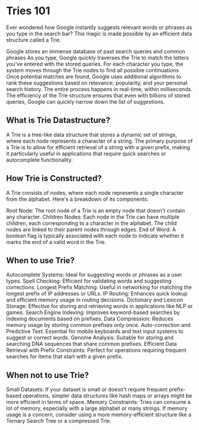 # Tries 101

Ever wondered how Google instantly suggests relevant words or phrases as you type in the search bar? This magic is made possible by an efficient data structure called a Trie.

Google stores an immense database of past search queries and common phrases
As you type, Google quickly traverses the Trie to match the letters you’ve entered with the stored queries. For each character you type, the system moves through the Trie nodes to find all possible continuations
Once potential matches are found, Google uses additional algorithms to rank these suggestions based on relevance, popularity, and your personal search history.
The entire process happens in real-time, within milliseconds. The efficiency of the Trie structure ensures that even with billions of stored queries, Google can quickly narrow down the list of suggestions.

## What is Trie Datastructure?

A Trie is a tree-like data structure that stores a dynamic set of strings, where each node represents a character of a string.
The primary purpose of a Trie is to allow for efficient retrieval of a string with a given prefix, making it particularly useful in applications that require quick searches or autocomplete functionality.

## How Trie is Constructed?

A Trie consists of nodes, where each node represents a single character from the alphabet. Here's a breakdown of its components:

Root Node: The root node of a Trie is an empty node that doesn't contain any character.
Children Nodes: Each node in the Trie can have multiple children, each corresponding to a character in the alphabet. The child nodes are linked to their parent nodes through edges.
End of Word: A boolean flag is typically associated with each node to indicate whether it marks the end of a valid word in the Trie.

## When to use Trie?

Autocomplete Systems: Ideal for suggesting words or phrases as a user types.
Spell Checking: Efficient for validating words and suggesting corrections.
Longest Prefix Matching: Useful in networking for matching the longest prefix of IP addresses or URLs.
IP Routing: Enhances quick lookup and efficient memory usage in routing decisions.
Dictionary and Lexicon Storage: Effective for storing and retrieving words in applications like NLP or games.
Search Engine Indexing: Improves keyword-based searches by indexing documents based on prefixes.
Data Compression: Reduces memory usage by storing common prefixes only once.
Auto-correction and Predictive Text: Essential for mobile keyboards and text input systems to suggest or correct words.
Genome Analysis: Suitable for storing and searching DNA sequences that share common prefixes.
Efficient Data Retrieval with Prefix Constraints: Perfect for operations requiring frequent searches for items that start with a given prefix.

## When not to use Trie?

Small Datasets: If your dataset is small or doesn't require frequent prefix-based operations, simpler data structures like hash maps or arrays might be more efficient in terms of space.
Memory Constraints: Tries can consume a lot of memory, especially with a large alphabet or many strings. If memory usage is a concern, consider using a more memory-efficient structure like a Ternary Search Tree or a compressed Trie.



